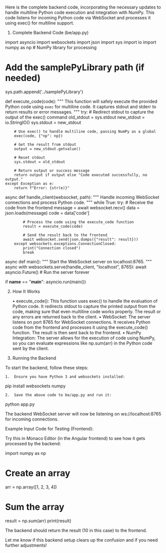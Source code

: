 Here is the complete backend code, incorporating the necessary updates to handle multiline Python code execution and integration with NumPy. This code listens for incoming Python code via WebSocket and processes it using exec() for multiline support.

1. Complete Backend Code (be/app.py)

import asyncio
import websockets
import json
import sys
import io
import numpy as np  # NumPy library for processing

# Add the samplePyLibrary path (if needed)
sys.path.append('../samplePyLibrary')

def execute_code(code):
    """
    This function will safely execute the provided Python code using `exec` for multiline code.
    It captures stdout and stderr to return results or error messages.
    """
    try:
        # Redirect stdout to capture the output of the exec() command
        old_stdout = sys.stdout
        new_stdout = io.StringIO()
        sys.stdout = new_stdout

        # Use exec() to handle multiline code, passing NumPy as a global
        exec(code, {"np": np})

        # Get the result from stdout
        output = new_stdout.getvalue()

        # Reset stdout
        sys.stdout = old_stdout

        # Return output or success message
        return output if output else "Code executed successfully, no output."
    except Exception as e:
        return f"Error: {str(e)}"

async def handle_client(websocket, path):
    """
    Handle incoming WebSocket connections and process Python code.
    """
    while True:
        try:
            # Receive the code from the frontend
            message = await websocket.recv()
            data = json.loads(message)
            code = data['code']

            # Process the code using the execute_code function
            result = execute_code(code)
            
            # Send the result back to the frontend
            await websocket.send(json.dumps({"result": result}))
        except websockets.exceptions.ConnectionClosed:
            print("Connection closed")
            break

async def main():
    """
    Start the WebSocket server on localhost:8765.
    """
    async with websockets.serve(handle_client, "localhost", 8765):
        await asyncio.Future()  # Run the server forever

if __name__ == "__main__":
    asyncio.run(main())

2. How It Works

	•	execute_code(): This function uses exec() to handle the evaluation of Python code. It redirects stdout to capture the printed output from the code, making sure that even multiline code works properly. The result or any errors are returned back to the client.
	•	WebSocket: The server listens on port 8765 for WebSocket connections. It receives Python code from the frontend and processes it using the execute_code() function. The result is then sent back to the frontend.
	•	NumPy Integration: The server allows for the execution of code using NumPy, so you can evaluate expressions like np.sum(arr) in the Python code sent by the client.

3. Running the Backend

To start the backend, follow these steps:

	1.	Ensure you have Python 3 and websockets installed:

pip install websockets numpy

	2.	Save the above code to be/app.py and run it:

python app.py

The backend WebSocket server will now be listening on ws://localhost:8765 for incoming connections.

Example Input Code for Testing (Frontend):

Try this in Monaco Editor (in the Angular frontend) to see how it gets processed by the backend:

import numpy as np

# Create an array
arr = np.array([1, 2, 3, 4])

# Sum the array
result = np.sum(arr)
print(result)

The backend should return the result (10 in this case) to the frontend.

Let me know if this backend setup clears up the confusion and if you need further adjustments!